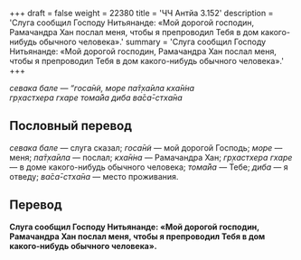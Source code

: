 +++
draft = false
weight = 22380
title = 'ЧЧ Антйа 3.152'
description = 'Слуга сообщил Господу Нитьянанде: «Мой дорогой господин, Рамачандра Хан послал меня, чтобы я препроводил Тебя в дом какого-нибудь обычного человека».'
summary = 'Слуга сообщил Господу Нитьянанде: «Мой дорогой господин, Рамачандра Хан послал меня, чтобы я препроводил Тебя в дом какого-нибудь обычного человека».'
+++

_севака бале — “госа̄н̃и, море па̄т̣ха̄ила кха̄н̇на  
гр̣хастхера гхаре тома̄йа диба ва̄са̄-стха̄на_

## Пословный перевод

_севака_ _бале_ — слуга сказал; _госа̄н̃и_ — мой дорогой Господь; _море_ — меня; _па̄т̣ха̄ила_ — послал; _кха̄н̇на_ — Рамачандра Хан; _гр̣хастхера_ _гхаре_ — в доме какого-нибудь обычного человека; _тома̄йа_ — Тебе; _диба_ — я отведу; _ва̄са̄_\-_стха̄на_ — место проживания.

## Перевод

**Слуга сообщил Господу Нитьянанде: «Мой дорогой господин, Рамачандра Хан послал меня, чтобы я препроводил Тебя в дом какого-нибудь обычного человека».**

